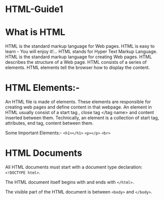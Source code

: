 # HTML-Guide1

# What is HTML
HTML is the standard markup language for Web pages.
HTML is easy to learn - You will enjoy it!...
HTML stands for Hyper Text Markup Language.
HTML is the standard markup language for creating Web pages.
HTML describes the structure of a Web page.
HTML consists of a series of elements.
HTML elements tell the browser how to display the content.

# HTML Elements:-
An HTML file is made of elements. These elements are responsible for creating web pages and define content in that webpage. An element in HTML usually consist of a start tag <tag name>, close tag </tag name> and content inserted between them. Technically, an element is a collection of start tag, attributes, end tag, content between them.

Some Important Elements:-
`<h1></h1>`
`<p></p>`
`<br>`

# HTML Documents
All HTML documents must start with a document type declaration: `<!DOCTYPE html>`.

The HTML document itself begins with <html> and ends with `</html>`.

The visible part of the HTML document is between `<body>` and `</body>`.

